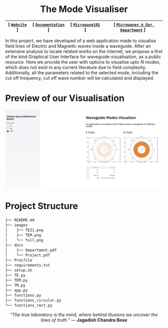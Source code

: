 <div align="center">

#  The Mode Visualiser 


| **[ [```Website```](<https://share.streamlit.io/ram2091999/tl-modes-visualiser/app.py>) ]** | **[ [```Documentation```](<docs/Project.pdf>) ]** | **[ [```Microwave101```](<https://www.microwaves101.com/encyclopedias/national-institute-of-technology-trichy>) ]** | **[ [```Microwaves @ Our Department```](<docs/Department.pdf>) ]** |
|:-------------------:|:-------------------:|:-------------------:|:-------------------:|

</div>

In this project, we have developed of a web application made to visualise field lines of Electric and Magnetic waves inside a waveguide. After an extensive analysis to locate related works on the internet, we propose a first of the kind Graphical User Interface for waveguide visualisation, as a public resource. Here we provide the user with options to visualise upto *N* modes, which does not exist in any current literature due to field complexity. Additionally, all the parameters related to the selected mode, including the cut off frequency, cut off wave number will be calculated and displayed. 



# Preview of our Visualisation

<img src="images/TEM.png">


# Project Structure

```                   
├── README.md                   
├── images                        
│    ├── TE21.png
│    ├── TEM.png
│    └── full.png
├── docs                    
│    ├── Department.pdf
│    └── Project.pdf
├── Procfile   
├── requirements.txt   
├── setup.sh   
├── TE.py  
├── TEM.py   
├── TM.py   
├── app.py   
├── functions.py 
├── functions_circular.py
└── functions_rect.py                  

```   
<div align="center">
  
*“The true laboratory is the mind, where behind illusions we uncover the laws of truth.”* ― **Jagadish Chandra Bose**

</div>
